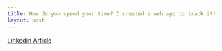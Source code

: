 ```yaml
---
title: How do you spend your time? I created a web app to track it!
layout: post
---
```


<a href="https://www.linkedin.com/pulse/how-do-you-spend-your-time-i-created-web-app-track-brendan-scarano/" target="_blank">Linkedin Article</a>
